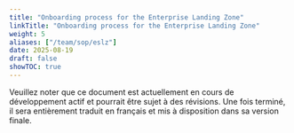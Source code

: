 ```yaml
---
title: "Onboarding process for the Enterprise Landing Zone"
linkTitle: "Onboarding process for the Enterprise Landing Zone"
weight: 5
aliases: ["/team/sop/eslz"]
date: 2025-08-19
draft: false
showTOC: true
---
```


<gcds-alert alert-role="danger" container="full" heading="Avis de traduction" hide-close-btn="true" hide-role-icon="false" is-fixed="false" class="hydrated mb-400">
<gcds-text>Veuillez noter que ce document est actuellement en cours de développement actif et pourrait être sujet à des révisions. Une fois terminé, il sera entièrement traduit en français et mis à disposition dans sa version finale.</gcds-text>
</gcds-alert>
